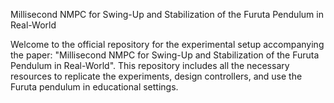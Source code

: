 Millisecond NMPC for Swing-Up and Stabilization of the Furuta Pendulum in Real-World

Welcome to the official repository for the experimental setup accompanying the paper: 
"Millisecond NMPC for Swing-Up and Stabilization of the Furuta Pendulum in Real-World". 
This repository includes all the necessary resources to replicate the experiments, design controllers, and use the Furuta pendulum in educational settings. 


